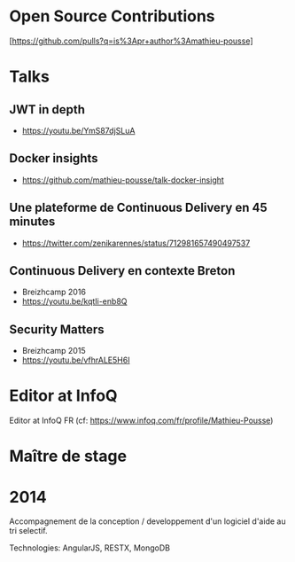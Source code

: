 # Open Source Contributions

[https://github.com/pulls?q=is%3Apr+author%3Amathieu-pousse]

# Talks

## JWT in depth

- https://youtu.be/YmS87djSLuA

## Docker insights

- https://github.com/mathieu-pousse/talk-docker-insight

## Une plateforme de Continuous Delivery en 45 minutes

- https://twitter.com/zenikarennes/status/712981657490497537

## Continuous Delivery en contexte Breton

 - Breizhcamp 2016
 - https://youtu.be/kqtIi-enb8Q



## Security Matters

- Breizhcamp 2015
- https://youtu.be/vfhrALE5H6I

# Editor at InfoQ

Editor at InfoQ FR (cf: https://www.infoq.com/fr/profile/Mathieu-Pousse)

# Maître de stage

# 2014 

Accompagnement de la conception / developpement d'un logiciel d'aide au tri selectif.

Technologies: AngularJS, RESTX, MongoDB